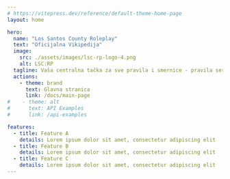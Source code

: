 ```yaml
---
# https://vitepress.dev/reference/default-theme-home-page
layout: home

hero:
  name: "Los Santos County Roleplay"
  text: "Oficijalna Vikipedija"
  image:
    src: ./assets/images/lsc-rp-logo-4.png
    alt: LSC:RP
  tagline: Vaša centralna tačka za sve pravila i smernice - pravila servera, smernice zajednice, uslovi korišćenja, politika privatnosti, dokumentovani sistemi i ostalo.
  actions:
    - theme: brand
      text: Glavna stranica
      link: /docs/main-page
#    - theme: alt
#      text: API Examples
#      link: /api-examples

features:
  - title: Feature A
    details: Lorem ipsum dolor sit amet, consectetur adipiscing elit
  - title: Feature B
    details: Lorem ipsum dolor sit amet, consectetur adipiscing elit
  - title: Feature C
    details: Lorem ipsum dolor sit amet, consectetur adipiscing elit
---
```


